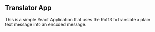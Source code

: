 ## Translator App

This is a simple React Application that uses the Rot13 to translate a plain text message into an encoded message. 